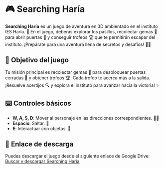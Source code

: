 # 🎮 Searching Haría

**Searching Haría** es un juego de aventura en 3D ambientado en el instituto IES Haría. 🌟 En el juego, deberás explorar los pasillos, recolectar gemas 💎 para abrir puertas 🚪 y conseguir trofeos 🏆 que te permitirán escapar del instituto. ¡Prepárate para una aventura llena de secretos y desafíos! 🕵️‍♂️

## 🎯 Objetivo del juego

Tu misión principal es recolectar gemas 💎 para desbloquear puertas cerradas 🚪 y obtener trofeos 🏆. Cada trofeo te acerca más a la salida. ¡Resuelve acertijos 🔍 y explora el instituto para avanzar hacia la victoria! ✨

## ⌨️ Controles básicos

- **W, A, S, D**: Mover al personaje en las direcciones correspondientes. 🏃‍♂️
- **Espacio**: Saltar. 🦘
- **E**: Interactuar con objetos. 🔑

## 📂 Enlace de descarga

Puedes descargar el juego desde el siguiente enlace de Google Drive:  
[Buscar y descargar Searching Haría](https://drive.google.com/drive/folders/1a77KkP2auuwpH7se2Txj8yUpKeZEb1__?usp=sharing)

